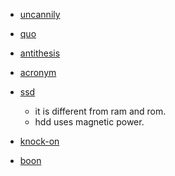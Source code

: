- [uncannily](https://dictionary.cambridge.org/dictionary/english/uncannily)

- [quo](https://www.merriam-webster.com/dictionary/quo#:~:text=%3A%20something%20received%20or%20given%20for%20something%20else)

- [antithesis](https://dictionary.cambridge.org/ja/dictionary/english/antithesis)

- [acronym](https://dictionary.cambridge.org/dictionary/english/acronym)

- [ssd](https://securis.com/news/what-is-a-hard-drive/)
    - it is different from ram and rom.
    - hdd uses magnetic power.

- [knock-on](https://dictionary.cambridge.org/dictionary/english/knock-on)

- [boon](https://dictionary.cambridge.org/dictionary/english/boon)
